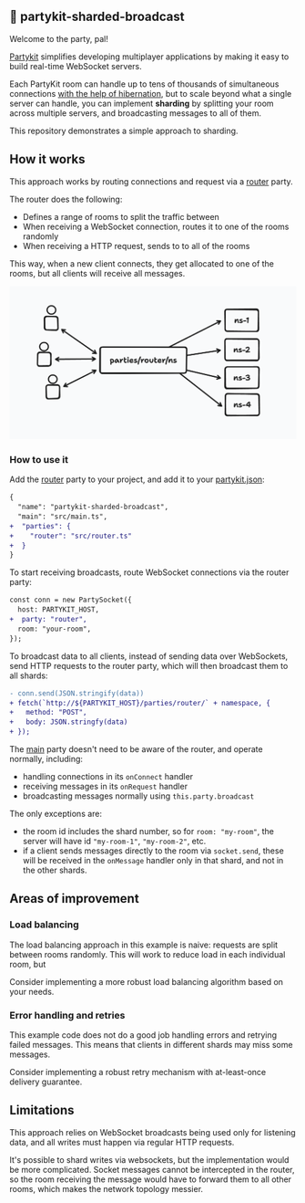 ## 🎈 partykit-sharded-broadcast

Welcome to the party, pal!

[Partykit](https://partykit.io) simplifies developing multiplayer applications by making it easy to build real-time WebSocket servers. 

Each PartyKit room can handle up to tens of thousands of simultaneous connections [with the help of hibernation](https://docs.partykit.io/guides/scaling-partykit-servers-with-hibernation/), but to scale beyond what a single server can handle, you can implement **sharding** by splitting your room across multiple servers, and broadcasting messages to all of them.

This repository demonstrates a simple approach to sharding.

## How it works

This approach works by routing connections and request via a [router](src/router.ts) party.

The router does the following:
- Defines a range of rooms to split the traffic between
- When receiving a WebSocket connection, routes it to one of the rooms randomly
- When receiving a HTTP request, sends to to all of the rooms

This way, when a new client connects, they get allocated to one of the rooms, but all clients will receive all messages.

![Data flow diagram](docs/dataflow.png)

### How to use it

Add the [router](src/router.ts) party to your project, and add it to your [partykit.json](partykit.json):

```diff
{
  "name": "partykit-sharded-broadcast",
  "main": "src/main.ts",
+  "parties": {
+    "router": "src/router.ts"
+  }
}
```

To start receiving broadcasts, route WebSocket connections via the router party:
```diff
const conn = new PartySocket({
  host: PARTYKIT_HOST,
+  party: "router",
  room: "your-room",
});
```

To broadcast data to all clients, instead of sending data over WebSockets, send HTTP requests to the router party, which will then broadcast them to all shards:
```diff
- conn.send(JSON.stringify(data))
+ fetch(`http://${PARTYKIT_HOST}/parties/router/` + namespace, {
+   method: "POST",
+   body: JSON.stringfy(data)
+ });
```

The [main](src/main.ts) party doesn't need to be aware of the router, and operate normally, including:
- handling connections in its `onConnect` handler
- receiving messages in its `onRequest` handler
- broadcasting messages normally using `this.party.broadcast`

The only exceptions are:
- the room id includes the shard number, so for `room: "my-room"`, the server will have id `"my-room-1"`, `"my-room-2"`, etc.
- if a client sends messages directly to the room via `socket.send`, these will be received in the `onMessage` handler only in that shard, and not in the other shards.

## Areas of improvement

### Load balancing 

The load balancing approach in this example is naive: requests are split between rooms randomly. This will work to reduce load in each individual room, but 

Consider implementing a more robust load balancing algorithm based on your needs.

### Error handling and retries

This example code does not do a good job handling errors and retrying failed messages. This means that clients in different shards may miss some messages.

Consider implementing a robust retry mechanism with at-least-once delivery guarantee.

## Limitations

This approach relies on WebSocket broadcasts being used only for listening data, and all writes must happen via regular HTTP requests.

It's possible to shard writes via websockets, but the implementation would be more complicated. Socket messages cannot be intercepted in the router, so the room receiving the message would have to forward them to all other rooms, which makes the network topology messier.




